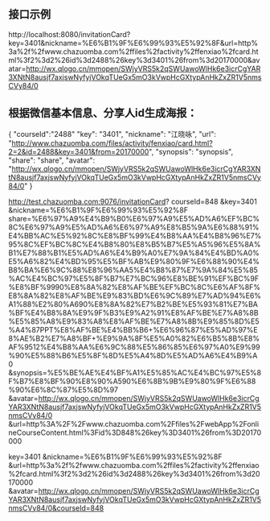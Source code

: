 ## 接口示例
http://localhost:8080/invitationCard?key=3401&nickname=%E6%B1%9F%E6%99%93%E5%92%8F&url=http%3a%2f%2fwww.chazuomba.com%2ffiles%2factivity%2ffenxiao%2fcard.html%3f2%3d2%26id%3d2488%26key%3d3401%26from%3d20170000&avatar=http://wx.qlogo.cn/mmopen/SWjyVRS5k2qSWUawoWlHk6e3icrCgYAR3XNtN8ausjf7axjswNyfyjVOkqTUeGx5mO3kVwpHcGXtypAnHkZxZR1V5nmsCVy84/0

## 根据微信基本信息、分享人id生成海报：
{
  "courseId":"2488"
  "key": "3401",
  "nickname": "江晓咏",
  "url": "http://www.chazuomba.com/files/activity/fenxiao/card.html?2=2&id=2488&key=3401&from=20170000",
  "synopsis": "synopsis",
  "share": "share",
  "avatar": "http://wx.qlogo.cn/mmopen/SWjyVRS5k2qSWUawoWlHk6e3icrCgYAR3XNtN8ausjf7axjswNyfyjVOkqTUeGx5mO3kVwpHcGXtypAnHkZxZR1V5nmsCVy84/0"
}


http://test.chazuomba.com:9076/invitationCard?
courseId=848
&key=3401
&nickname=%E6%B1%9F%E6%99%93%E5%92%8F
share=%E6%97%A9%E4%B9%B0%E6%97%A9%E5%AD%A6%EF%BC%8C%E6%97%A9%E5%AD%A6%E6%97%A9%E8%B5%9A%E6%88%91%E4%BB%AC%E5%92%8C%E8%BF%99%E4%B8%AA%E4%B8%96%E7%95%8C%EF%BC%8C%E4%B8%80%E8%B5%B7%E5%A5%96%E5%8A%B1%E7%88%B1%E5%AD%A6%E4%B9%A0%E7%9A%84%E4%BD%A0%E5%A6%82%E4%BD%95%E5%BF%AB%E9%80%9F%E6%88%90%E4%B8%BA%E6%9C%88%E8%96%AA5%E4%B8%87%E7%9A%84%E5%85%AC%E4%BC%97%E5%8F%B7%E7%BC%96%E8%BE%91%EF%BC%9F%E8%BF%9990%E8%8A%82%E8%AF%BE%EF%BC%8C%E6%AF%8F%E8%8A%82%E8%AF%BE%E9%83%BD%E6%9C%89%E7%AD%94%E6%A1%88%E2%80%A690%E8%8A%82%E7%B2%BE%E5%93%81%E7%BA%BF%E4%B8%8A%E9%9F%B3%E9%A2%91%E8%AF%BE%E7%A8%8B%E5%85%A8%E9%83%A8%E8%AF%BE%E7%A8%8B%E9%85%8D%E5%A4%87PPT%E8%AF%BE%E4%BB%B6+%E6%96%87%E5%AD%97%E8%AE%B2%E7%A8%BF+%E9%9A%8F%E5%A0%82%E6%B5%8B%E8%AF%9512%E4%B8%AA%E6%9C%88%E5%86%85%E6%97%A0%E9%99%90%E5%88%B6%E5%8F%8D%E5%A4%8D%E5%AD%A6%E4%B9%A0
&synopsis=%E5%BE%AE%E4%BF%A1%E5%85%AC%E4%BC%97%E5%8F%B7%E8%BF%90%E8%90%A590%E6%8B%9B%E9%80%9F%E6%88%90%E6%8C%87%E5%8D%97
&avatar=http://wx.qlogo.cn/mmopen/SWjyVRS5k2qSWUawoWlHk6e3icrCgYAR3XNtN8ausjf7axjswNyfyjVOkqTUeGx5mO3kVwpHcGXtypAnHkZxZR1V5nmsCVy84/0
&url=http%3A%2F%2Fwww.chazuomba.com%2Ffiles%2FwebApp%2FonlineCourseContent.html%3Fid%3D848%26key%3D3401%26from%3D20170000



key=3401
&nickname=%E6%B1%9F%E6%99%93%E5%92%8F
&url=http%3a%2f%2fwww.chazuomba.com%2ffiles%2factivity%2ffenxiao%2fcard.html%3f2%3d2%26id%3d2488%26key%3d3401%26from%3d20170000
&avatar=http://wx.qlogo.cn/mmopen/SWjyVRS5k2qSWUawoWlHk6e3icrCgYAR3XNtN8ausjf7axjswNyfyjVOkqTUeGx5mO3kVwpHcGXtypAnHkZxZR1V5nmsCVy84/0&courseId=848